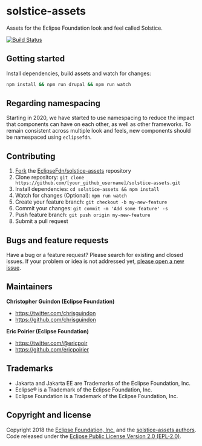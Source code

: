 # solstice-assets

Assets for the Eclipse Foundation look and feel called Solstice. 

[![Build Status](https://travis-ci.org/EclipseFdn/solstice-assets.svg?branch=master)](https://travis-ci.org/EclipseFdn/solstice-assets)

## Getting started

Install dependencies, build assets and watch for changes:

```bash
npm install && npm run drupal && npm run watch
```

## Regarding namespacing

Starting in 2020, we have started to use namespacing to reduce the impact that components can have on each other, as well as other frameworks. To remain consistent across multiple look and feels, new components should be namespaced using `eclipsefdn`.  

## Contributing

1. [Fork](https://help.github.com/articles/fork-a-repo/) the [EclipseFdn/solstice-assets](https://github.com/EclipseFdn/solstice-assets) repository
2. Clone repository: `git clone https://github.com/[your_github_username]/solstice-assets.git`
3. Install dependencies: `cd solstice-assets && npm install`
4. Watch for changes (Optional): `npm run watch`
5. Create your feature branch: `git checkout -b my-new-feature`
6. Commit your changes: `git commit -m 'Add some feature' -s`
7. Push feature branch: `git push origin my-new-feature`
8. Submit a pull request

## Bugs and feature requests

Have a bug or a feature request? Please search for existing and closed issues. If your problem or idea is not addressed yet, [please open a new issue](https://github.com/eclipsefdn/solstice-assets/issues/new).

## Maintainers

**Christopher Guindon (Eclipse Foundation)**

- <https://twitter.com/chrisguindon>
- <https://github.com/chrisguindon>

**Eric Poirier (Eclipse Foundation)**

- <https://twitter.com/@ericpoir>
- <https://github.com/ericpoirier>

## Trademarks

* Jakarta and Jakarta EE are Trademarks of the Eclipse Foundation, Inc.
* Eclipse® is a Trademark of the Eclipse Foundation, Inc.
* Eclipse Foundation is a Trademark of the Eclipse Foundation, Inc.

## Copyright and license

Copyright 2018 the [Eclipse Foundation, Inc.](https://www.eclipse.org) and the [solstice-assets authors](https://github.com/eclipsefdn/solstice-assets/graphs/contributors). Code released under the [Eclipse Public License Version 2.0 (EPL-2.0)](https://github.com/eclipsefdn/solstice-assets/blob/src/LICENSE).